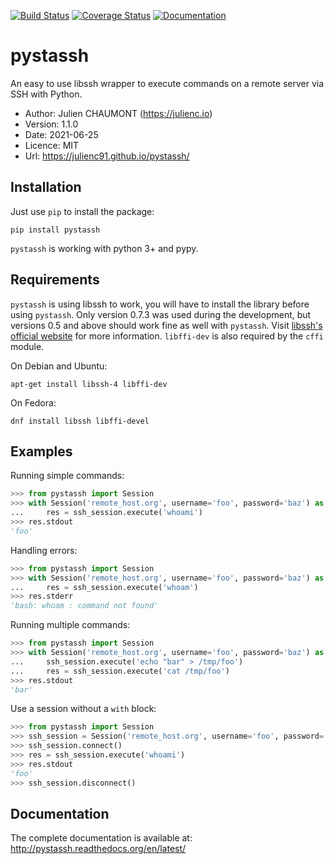 [![Build Status](https://travis-ci.org/julienc91/pystassh.png)](https://travis-ci.org/julienc91/pystassh)
[![Coverage Status](https://coveralls.io/repos/github/julienc91/pystassh/badge.svg?branch=master)](https://coveralls.io/github/julienc91/pystassh?branch=master)
[![Documentation](https://readthedocs.org/projects/pystassh/badge/)](http://pystassh.readthedocs.org/en/latest/)

pystassh
========

An easy to use libssh wrapper to execute commands on a remote server via SSH with Python.

* Author: Julien CHAUMONT (https://julienc.io)
* Version: 1.1.0
* Date: 2021-06-25
* Licence: MIT
* Url: https://julienc91.github.io/pystassh/

Installation
------------

Just use `pip` to install the package:

    pip install pystassh
    
`pystassh` is working with python 3+ and pypy.

Requirements
------------

`pystassh` is using libssh to work, you will have to install the library before using
`pystassh`. Only version 0.7.3 was used during the development, but versions 0.5 and above should work fine as well with `pystassh`.
Visit [libssh's official website](https://www.libssh.org/get-it/) for more information.
`libffi-dev` is also required by the `cffi` module.

On Debian and Ubuntu:

    apt-get install libssh-4 libffi-dev
    
On Fedora:

    dnf install libssh libffi-devel

Examples
--------

Running simple commands:

```python
>>> from pystassh import Session
>>> with Session('remote_host.org', username='foo', password='baz') as ssh_session:
...     res = ssh_session.execute('whoami')
>>> res.stdout
'foo'
```
    
Handling errors:

```python
>>> from pystassh import Session
>>> with Session('remote_host.org', username='foo', password='baz') as ssh_session:
...     res = ssh_session.execute('whoam')
>>> res.stderr
'bash: whoam : command not found'
```

Running multiple commands:

```python
>>> from pystassh import Session
>>> with Session('remote_host.org', username='foo', password='baz') as ssh_session:
...     ssh_session.execute('echo "bar" > /tmp/foo')
...     res = ssh_session.execute('cat /tmp/foo')
>>> res.stdout
'bar'
```
    
Use a session without a `with` block:

```python
>>> from pystassh import Session
>>> ssh_session = Session('remote_host.org', username='foo', password='baz')
>>> ssh_session.connect()
>>> res = ssh_session.execute('whoami')
>>> res.stdout
'foo'
>>> ssh_session.disconnect()
```

Documentation
-------------

The complete documentation is available at: http://pystassh.readthedocs.org/en/latest/
